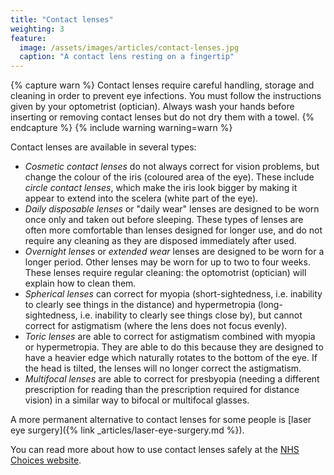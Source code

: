 ```yaml
---
title: "Contact lenses"
weighting: 3
feature:
  image: /assets/images/articles/contact-lenses.jpg
  caption: "A contact lens resting on a fingertip"
---
```


{% capture warn %}
Contact lenses require careful handling, storage and cleaning in order to prevent eye infections. You must follow the instructions given by your optometrist (optician). Always wash your hands before inserting or removing contact lenses but do not dry them with a towel.
{% endcapture %}
{% include warning warning=warn %}

Contact lenses are available in several types:

- *Cosmetic contact lenses* do not always correct for vision problems, but change the colour of the iris (coloured area of the eye). These include *circle contact lenses*, which make the iris look bigger by making it appear to extend into the scelera (white part of the eye).
- *Daily disposable lenses* or "daily wear" lenses are designed to be worn once only and taken out before sleeping. These types of lenses are often more comfortable than lenses designed for longer use, and do not require any cleaning as they are disposed immediately after used.
- *Overnight lenses* or *extended wear* lenses are designed to be worn for a longer period. Other lenses may be worn for up to two to four weeks. These lenses require regular cleaning: the optomotrist (optician) will explain how to clean them.
- *Spherical lenses* can correct for myopia (short-sightedness, i.e. inability to clearly see things in the distance) and hypermetropia (long-sightedness, i.e. inability to clearly see things close by), but cannot correct for astigmatism (where the lens does not focus evenly).
- *Toric lenses* are able to correct for astigmatism combined with myopia or hypermetropia. They are able to do this because they are designed to have a heavier edge which naturally rotates to the bottom of the eye. If the head is tilted, the lenses will no longer correct the astigmatism.
- *Multifocal lenses* are able to correct for presbyopia (needing a different prescription for reading than the prescription required for distance vision) in a similar way to bifocal or multifocal glasses.

A more permanent alternative to contact lenses for some people is [laser eye surgery]({% link _articles/laser-eye-surgery.md %}).

You can read more about how to use contact lenses safely at the [NHS Choices website](http://www.nhs.uk/Livewell/Eyehealth/Pages/Contactlenssafety.aspx).